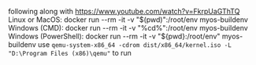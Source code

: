following along with https://www.youtube.com/watch?v=FkrpUaGThTQ
Linux or MacOS: docker run --rm -it -v "$(pwd)":/root/env myos-buildenv
Windows (CMD): docker run --rm -it -v "%cd%":/root/env myos-buildenv
Windows (PowerShell): docker run --rm -it -v "${pwd}:/root/env" myos-buildenv
use  ```qemu-system-x86_64 -cdrom dist/x86_64/kernel.iso -L "D:\Program Files (x86)\qemu"``` to run
